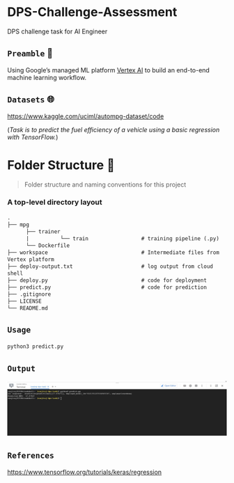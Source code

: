 # DPS-Challenge-Assessment
DPS challenge task for AI Engineer

## `Preamble` :scroll:

Using Google’s managed ML platform [Vertex AI](https://codelabs.developers.google.com/codelabs/vertex-ai-custom-models#0) to build an end-to-end machine learning workflow.

## `Datasets` :globe_with_meridians:

<https://www.kaggle.com/uciml/autompg-dataset/code>

(_Task is to predict the fuel efficiency of a vehicle using a basic regression with TensorFlow._)

Folder Structure :open_file_folder:
============================

> Folder structure and naming conventions for this project

### A top-level directory layout

    .
    ├── mpg
          ├── trainer
          |          └── train                 # training pipeline (.py)
          └── Dockerfile                       
    ├── workspace                              # Intermediate files from Vertex platform
    ├── deploy-output.txt                      # log output from cloud shell                  
    ├── deploy.py                              # code for deployment
    ├── predict.py                             # code for prediction 
    ├── .gitignore
    ├── LICENSE
    └── README.md

## `Usage`

```python
python3 predict.py

```

## `Output`

![](https://github.com/ranjiGT/DPS-Challenge-Assessment/blob/main/img/prediction.jpg)


## `References`

<https://www.tensorflow.org/tutorials/keras/regression>
